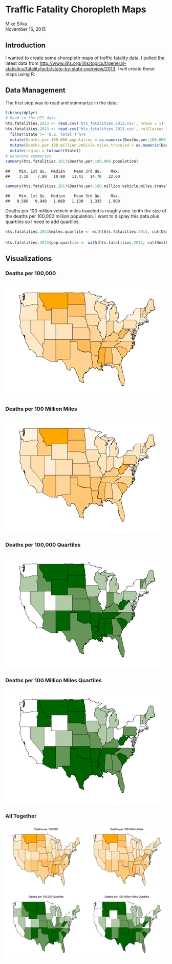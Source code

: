 # Traffic Fatality Choropleth Maps
Mike Silva  
November 16, 2015  

## Introduction
I wanted to create some choropleth maps of traffic fatality data.  I pulled the latest data from <http://www.iihs.org/iihs/topics/t/general-statistics/fatalityfacts/state-by-state-overview/2013>.  I will create these maps using R.

## Data Management
The first step was to read and summarize in the data:


```r
library(dplyr)
# Read in the HTS data
hts.fatalities.2013 <- read.csv('hts_fatalities_2013.csv', nrows = 1)
hts.fatalities.2013 <- read.csv('hts_fatalities_2013.csv', colClasses = rep('character', length(hts.fatalities.2013))) %>%
  filter(State != 'U.S. total') %>%
  mutate(Deaths.per.100.000.population = as.numeric(Deaths.per.100.000.population)) %>%
  mutate(Deaths.per.100.million.vehicle.miles.traveled = as.numeric(Deaths.per.100.million.vehicle.miles.traveled)) %>%
  mutate(region = tolower(State))
# Generate summaries
summary(hts.fatalities.2013$Deaths.per.100.000.population)
```

```
##    Min. 1st Qu.  Median    Mean 3rd Qu.    Max. 
##    3.10    7.80   10.90   11.41   14.70   22.60
```

```r
summary(hts.fatalities.2013$Deaths.per.100.million.vehicle.miles.traveled)
```

```
##    Min. 1st Qu.  Median    Mean 3rd Qu.    Max. 
##   0.560   0.940   1.080   1.130   1.335   1.960
```

Deaths per 100 million vehicle miles traveled is roughly one-tenth the size of the deaths per 100,000 million population.  I want to display this data plus quartiles so I need to add quartiles.


```r
hts.fatalities.2013$miles.quartile <- with(hts.fatalities.2013, cut(Deaths.per.100.million.vehicle.miles.traveled,  breaks=quantile(Deaths.per.100.million.vehicle.miles.traveled), include.lowest=TRUE))

hts.fatalities.2013$pop.quartile <- with(hts.fatalities.2013, cut(Deaths.per.100.000.population,  breaks=quantile(Deaths.per.100.000.population), include.lowest=TRUE))
```

## Visualizations


### Deaths per 100,000  

![](figures/unnamed-chunk-4-1.png) 

### Deaths per 100 Million Miles  

![](figures/unnamed-chunk-5-1.png) 

### Deaths per 100,000 Quartiles  

![](figures/unnamed-chunk-6-1.png) 

### Deaths per 100 Million Miles Quartiles  

![](figures/unnamed-chunk-7-1.png) 

### All Together  

<img src="figures/unnamed-chunk-8-1.png" title="" alt="" style="display: block; margin: auto;" />

